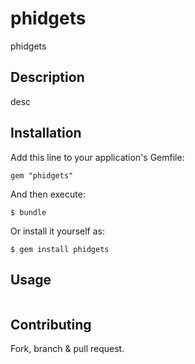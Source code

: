 # phidgets

phidgets

## Description

desc

## Installation

Add this line to your application's Gemfile:

    gem "phidgets"

And then execute:

    $ bundle

Or install it yourself as:

    $ gem install phidgets

## Usage

```ruby
```

## Contributing

Fork, branch & pull request.
